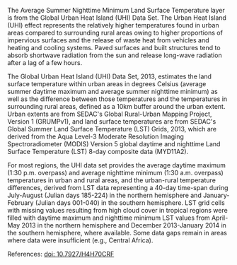 The Average Summer Nighttime Minimum Land Surface Temperature layer is from the Global Urban Heat Island (UHI) Data Set. The Urban Heat Island (UHI) effect represents the relatively higher temperatures found in urban areas compared to surrounding rural areas owing to higher proportions of impervious surfaces and the release of waste heat from vehicles and heating and cooling systems. Paved surfaces and built structures tend to absorb shortwave radiation from the sun and release long-wave radiation after a lag of a few hours.

The Global Urban Heat Island (UHI) Data Set, 2013, estimates the land surface temperature within urban areas in degrees Celsius (average summer daytime maximum and average summer nighttime minimum) as well as the difference between those temperatures and the temperatures in surrounding rural areas, defined as a 10km buffer around the urban extent. Urban extents are from SEDAC's Global Rural-Urban Mapping Project, Version 1 (GRUMPv1), and land surface temperatures are from SEDAC's Global Summer Land Surface Temperature (LST) Grids, 2013, which are derived from the Aqua Level-3 Moderate Resolution Imaging Spectroradiometer (MODIS) Version 5 global daytime and nighttime Land Surface Temperature (LST) 8-day composite data (MYD11A2).

For most regions, the UHI data set provides the average daytime maximum (1:30 p.m. overpass) and average nighttime minimum (1:30 a.m. overpass) temperatures in urban and rural areas, and the urban-rural temperature differences, derived from LST data representing a 40-day time-span during July-August (Julian days 185-224) in the northern hemisphere and January-February (Julian days 001-040) in the southern hemisphere. LST grid cells with missing values resulting from high cloud cover in tropical regions were filled with daytime maximum and nighttime minimum LST values from April-May 2013 in the northern hemisphere and December 2013-January 2014 in the southern hemisphere, where available. Some data gaps remain in areas where data were insufficient (e.g., Central Africa).

References: [doi: 10.7927/H4H70CRF](https://dx.doi.org/10.7927/H4H70CRF)
